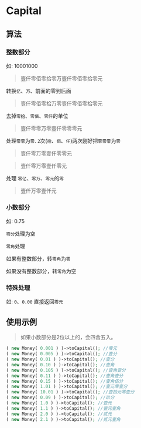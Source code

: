 # Capital

## 算法

### 整数部分

如: 10001000

> 壹仟零佰零拾零万壹仟零佰零拾零元

转换`亿`、`万`、前面的零到后面

> 壹仟零佰零拾万零壹仟零佰零拾零元

去掉`零拾`、`零佰`、`零仟`的单位

> 壹仟零零万零壹仟零零零元

处理`零零`为`零`. `2`次(`拾`、`佰`、`仟`)两次刚好把`零零零`为`零`

> 壹仟零万零壹仟零零元

> 壹仟零万零壹仟零元

处理 `零亿`、`零万`、`零元`的`零`

> 壹仟万零壹仟元

### 小数部分

如: 0.75

`零分`处理为空

`零角`处理

如果有整数部分，转`零角`为`零`

如果没有整数部分，转`零角`为空

### 特殊处理

如: `0`、`0.00` 直接返回`零元`

## 使用示例

> 如果小数部分是2位以上的，会四舍五入。

```php
( new Money( 0.001 ) )->toCapital(); //零元
( new Money( 0.005 ) )->toCapital(); //壹分
( new Money( 0.01 ) )->toCapital(); //壹分
( new Money( 0.10 ) )->toCapital(); //壹角
( new Money( 0.105 ) )->toCapital(); //壹角壹分
( new Money( 0.11 ) )->toCapital(); //壹角壹分
( new Money( 0.15 ) )->toCapital(); //壹角伍分
( new Money( 1.01 ) )->toCapital(); //壹元零壹分
( new Money( 10.01 ) )->toCapital(); //壹拾元零壹分
( new Money( 0.09 ) )->toCapital(); //玖分
( new Money( 1.0 ) )->toCapital(); //壹元
( new Money( 1.1 ) )->toCapital(); //壹元壹角
( new Money( 2.0 ) )->toCapital(); //贰元
( new Money( 2.1 ) )->toCapital(); //贰元壹角
```

